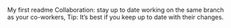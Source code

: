 My first readme
Collaboration: stay up to date working on the same branch as your co-workers, 
Tip: It’s best if you keep up to date with their changes.
